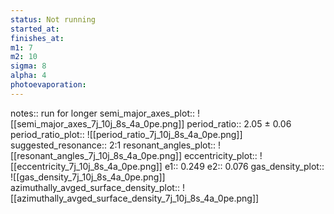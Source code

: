 ```yaml
---
status: Not running
started_at: 
finishes_at: 
m1: 7
m2: 10
sigma: 8
alpha: 4
photoevaporation: 
---
```


notes:: run for longer
semi_major_axes_plot:: ![[semi_major_axes_7j_10j_8s_4a_0pe.png]]
period_ratio:: 2.05 ± 0.06
period_ratio_plot:: ![[period_ratio_7j_10j_8s_4a_0pe.png]]
suggested_resonance:: 2:1
resonant_angles_plot:: ![[resonant_angles_7j_10j_8s_4a_0pe.png]]
eccentricity_plot:: ![[eccentricity_7j_10j_8s_4a_0pe.png]]
e1:: 0.249
e2:: 0.076
gas_density_plot:: ![[gas_density_7j_10j_8s_4a_0pe.png]]
azimuthally_avged_surface_density_plot:: ![[azimuthally_avged_surface_density_7j_10j_8s_4a_0pe.png]]
